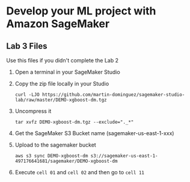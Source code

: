 # Develop your ML project with Amazon SageMaker
## Lab 3 Files
Use this files if you didn't complete the Lab 2
1. Open a terminal in your SageMaker Studio
2. Copy the zip file locally in your Studio

    `curl -LJO https://github.com/martin-dominguez/sagemaker-studio-lab/raw/master/DEMO-xgboost-dm.tgz`

3. Uncompress it

    `tar xvfz DEMO-xgboost-dm.tgz --exclude="._*"`

4. Get the SageMaker S3 Bucket name (sagemaker-us-east-1-xxx)
5. Upload to the sagemaker bucket

    `aws s3 sync DEMO-xgboost-dm s3://sagemaker-us-east-1-497176641681/sagemaker/DEMO-xgboost-dm`

6. Execute `cell 01` and `cell 02` and then go to `cell 11`
